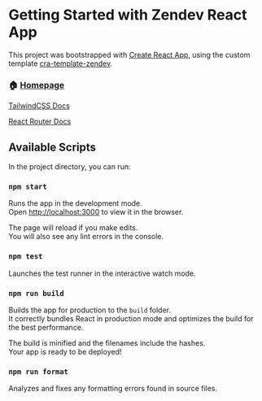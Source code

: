 # Getting Started with Zendev React App

This project was bootstrapped with [Create React App](https://github.com/facebook/create-react-app),
using the custom template [cra-template-zendev](https://github.com/ZendevTech/cra-template-zendev).


### 🏠 [Homepage](TODO)

[TailwindCSS Docs](https://tailwindcss.com/docs/installation)

[React Router Docs](https://reactrouter.com/docs/en/v6)


## Available Scripts

In the project directory, you can run:

### `npm start`

Runs the app in the development mode.\
Open [http://localhost:3000](http://localhost:3000) to view it in the browser.

The page will reload if you make edits.\
You will also see any lint errors in the console.

### `npm test`

Launches the test runner in the interactive watch mode.

### `npm run build`

Builds the app for production to the `build` folder.\
It correctly bundles React in production mode and optimizes the build for the best performance.

The build is minified and the filenames include the hashes.\
Your app is ready to be deployed!

### `npm run format`

Analyzes and fixes any formatting errors found in source files.

